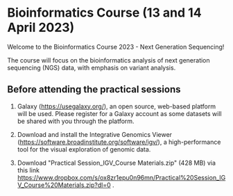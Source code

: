 # Bioinformatics Course (13 and 14 April 2023)

Welcome to the Bioinformatics Course 2023 - Next Generation Sequencing! 

The course will focus on the bioinformatics analysis of next generation sequencing (NGS) data, with emphasis on variant analysis. 

## Before attending the practical sessions

1. Galaxy (https://usegalaxy.org/), an open source, web-based platform will be used. Please register for a Galaxy account as some datasets will be shared with you through the platform. 

2. Download and install the Integrative Genomics Viewer (https://software.broadinstitute.org/software/igv/), a high-performance tool for the visual exploration of genomic data. 

3. Download "Practical Session_IGV_Course Materials.zip" (428 MB) via this link https://www.dropbox.com/s/ox8zr1epu0n96mn/Practical%20Session_IGV_Course%20Materials.zip?dl=0 .
